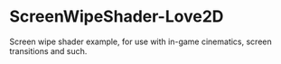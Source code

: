 # ScreenWipeShader-Love2D
Screen wipe shader example, for use with in-game cinematics, screen transitions and such.
